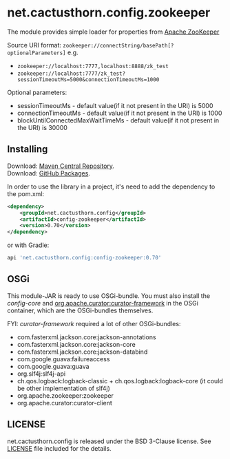 # net.cactusthorn.config.zookeeper
The module provides simple loader for properties from [Apache ZooKeeper](https://zookeeper.apache.org)

Source URI format: `zookeeper://connectString/basePath[?optionalParameters]`
e.g.
-   `zookeeper://localhost:7777,localhost:8888/zk_test`
-   `zookeeper://localhost:7777/zk_test?sessionTimeoutMs=5000&connectionTimeoutMs=1000`

Optional parameters:
-   sessionTimeoutMs - default value(if it not present in the URI) is 5000
-   connectionTimeoutMs - default value(if it not present in the URI) is 1000
-   blockUntilConnectedMaxWaitTimeMs - default value(if it not present in the URI) is 30000

## Installing
Download: [Maven Central Repository](https://search.maven.org/search?q=g:net.cactusthorn.config).   
Download: [GitHub Packages](https://github.com/Gmugra?tab=packages&repo_name=net.cactusthorn.config).

In order to use the library in a project, it's need to add the dependency to the pom.xml:
```xml
<dependency>
    <groupId>net.cactusthorn.config</groupId>
    <artifactId>config-zookeeper</artifactId>
    <version>0.70</version>
</dependency>
```
or with Gradle:
```groovy
api 'net.cactusthorn.config:config-zookeeper:0.70'
```

## OSGi
This module-JAR is ready to use OSGi-bundle.
You must also install the *config-core* and [org.apache.curator:curator-framework](https://curator.apache.org/index.html) in the OSGi container, which are the OSGi-bundles themselves.

FYI: *curator-framework* required a lot of other OSGi-bundles:
-   com.fasterxml.jackson.core:jackson-annotations
-   com.fasterxml.jackson.core:jackson-core
-   com.fasterxml.jackson.core:jackson-databind
-   com.google.guava:failureaccess
-   com.google.guava:guava
-   org.slf4j:slf4j-api
-   ch.qos.logback:logback-classic + ch.qos.logback:logback-core (it could be other implementation of slf4j)
-   org.apache.zookeeper:zookeeper
-   org.apache.curator:curator-client

## LICENSE
net.cactusthorn.config is released under the BSD 3-Clause license. See [LICENSE](https://github.com/Gmugra/net.cactusthorn.config/blob/main/LICENSE) file included for the details.
